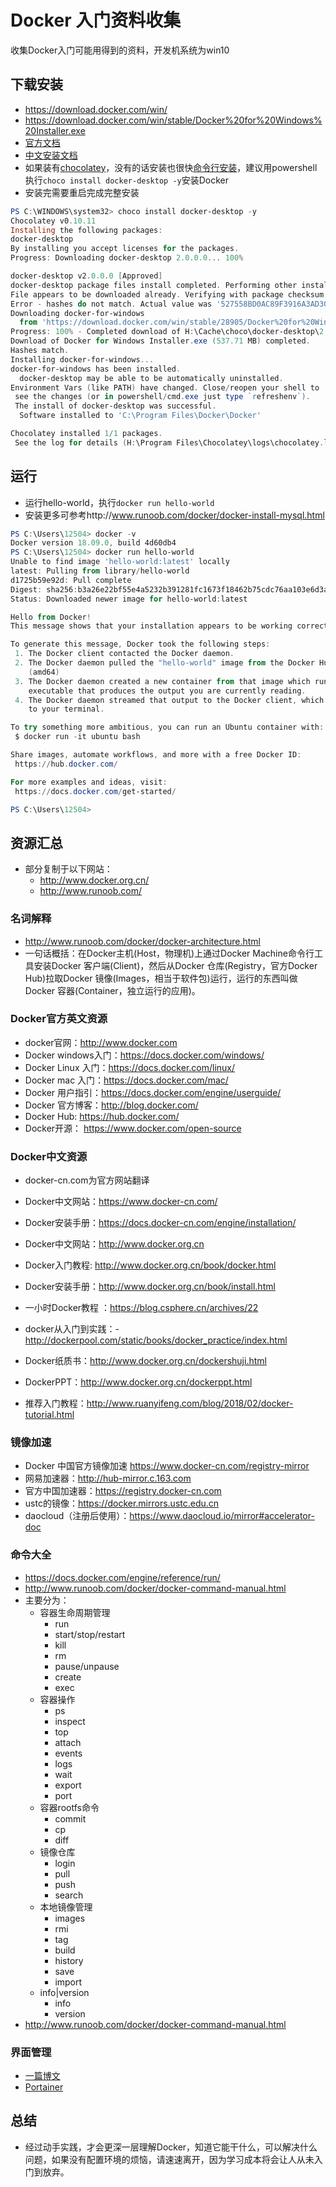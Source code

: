 # Docker 入门资料收集

收集Docker入门可能用得到的资料，开发机系统为win10

## 下载安装

- https://download.docker.com/win/
- https://download.docker.com/win/stable/Docker%20for%20Windows%20Installer.exe
- [官方文档](https://docs.docker.com/docker-for-windows/install/)
- [中文安装文档](https://docs.docker-cn.com/docker-for-windows/install/)
- 如果装有[chocolatey](https://chocolatey.org/)，没有的话安装也很快[命令行安装](https://chocolatey.org/install/)，建议用powershell执行`choco install docker-desktop -y`安装Docker
- 安装完需要重启完成完整安装

```powershell
PS C:\WINDOWS\system32> choco install docker-desktop -y
Chocolatey v0.10.11
Installing the following packages:
docker-desktop
By installing you accept licenses for the packages.
Progress: Downloading docker-desktop 2.0.0.0... 100%

docker-desktop v2.0.0.0 [Approved]
docker-desktop package files install completed. Performing other installation steps.
File appears to be downloaded already. Verifying with package checksum to determine if it needs to be redownloaded.
Error - hashes do not match. Actual value was '527558BD0AC89F3916A3AD301AE3C12E97E400F7630261C97427A16A4014B26E'.
Downloading docker-for-windows
  from 'https://download.docker.com/win/stable/28905/Docker%20for%20Windows%20Installer.exe'
Progress: 100% - Completed download of H:\Cache\choco\docker-desktop\2.0.0.0\Docker for Windows Installer.exe (537.71 MB).
Download of Docker for Windows Installer.exe (537.71 MB) completed.
Hashes match.
Installing docker-for-windows...
docker-for-windows has been installed.
  docker-desktop may be able to be automatically uninstalled.
Environment Vars (like PATH) have changed. Close/reopen your shell to
 see the changes (or in powershell/cmd.exe just type `refreshenv`).
 The install of docker-desktop was successful.
  Software installed to 'C:\Program Files\Docker\Docker'

Chocolatey installed 1/1 packages.
 See the log for details (H:\Program Files\Chocolatey\logs\chocolatey.log).
```

## 运行

- 运行hello-world，执行`docker run hello-world`
- 安装更多可参考http://www.runoob.com/docker/docker-install-mysql.html

```powershell
PS C:\Users\12504> docker -v
Docker version 18.09.0, build 4d60db4
PS C:\Users\12504> docker run hello-world
Unable to find image 'hello-world:latest' locally
latest: Pulling from library/hello-world
d1725b59e92d: Pull complete
Digest: sha256:b3a26e22bf55e4a5232b391281fc1673f18462b75cdc76aa103e6d3a2bce5e77
Status: Downloaded newer image for hello-world:latest

Hello from Docker!
This message shows that your installation appears to be working correctly.

To generate this message, Docker took the following steps:
 1. The Docker client contacted the Docker daemon.
 2. The Docker daemon pulled the "hello-world" image from the Docker Hub.
    (amd64)
 3. The Docker daemon created a new container from that image which runs the
    executable that produces the output you are currently reading.
 4. The Docker daemon streamed that output to the Docker client, which sent it
    to your terminal.

To try something more ambitious, you can run an Ubuntu container with:
 $ docker run -it ubuntu bash

Share images, automate workflows, and more with a free Docker ID:
 https://hub.docker.com/

For more examples and ideas, visit:
 https://docs.docker.com/get-started/

PS C:\Users\12504>
```

## 资源汇总

- 部分复制于以下网站：
  - http://www.docker.org.cn/
  - http://www.runoob.com/

### 名词解释

- http://www.runoob.com/docker/docker-architecture.html
- 一句话概括：在Docker主机(Host，物理机)上通过Docker Machine命令行工具安装Docker 客户端(Client)，然后从Docker 仓库(Registry，官方Docker Hub)拉取Docker 镜像(Images，相当于软件包)运行，运行的东西叫做Docker 容器(Container，独立运行的应用)。

### Docker官方英文资源

- docker官网：http://www.docker.com
- Docker windows入门：https://docs.docker.com/windows/
- Docker Linux 入门：https://docs.docker.com/linux/
- Docker mac 入门：https://docs.docker.com/mac/
- Docker 用户指引：https://docs.docker.com/engine/userguide/
- Docker 官方博客：http://blog.docker.com/
- Docker Hub: https://hub.docker.com/
- Docker开源： https://www.docker.com/open-source

### Docker中文资源

- docker-cn.com为官方网站翻译

- Docker中文网站：https://www.docker-cn.com/
- Docker安装手册：https://docs.docker-cn.com/engine/installation/
- Docker中文网站：http://www.docker.org.cn
- Docker入门教程: http://www.docker.org.cn/book/docker.html
- Docker安装手册：http://www.docker.org.cn/book/install.html
- 一小时Docker教程 ：https://blog.csphere.cn/archives/22
- docker从入门到实践：- http://dockerpool.com/static/books/docker_practice/index.html
- Docker纸质书：http://www.docker.org.cn/dockershuji.html
- DockerPPT：http://www.docker.org.cn/dockerppt.html
- 推荐入门教程：http://www.ruanyifeng.com/blog/2018/02/docker-tutorial.html

### 镜像加速

- Docker 中国官方镜像加速 https://www.docker-cn.com/registry-mirror
- 网易加速器：http://hub-mirror.c.163.com
- 官方中国加速器：https://registry.docker-cn.com
- ustc的镜像：https://docker.mirrors.ustc.edu.cn
- daocloud（注册后使用）：https://www.daocloud.io/mirror#accelerator-doc

### 命令大全

- https://docs.docker.com/engine/reference/run/
- http://www.runoob.com/docker/docker-command-manual.html
- 主要分为：
  - 容器生命周期管理
    - run
    - start/stop/restart
    - kill
    - rm
    - pause/unpause
    - create
    - exec
  - 容器操作
    - ps
    - inspect
    - top
    - attach
    - events
    - logs
    - wait
    - export
    - port
  - 容器rootfs命令
    - commit
    - cp
    - diff
  - 镜像仓库
    - login
    - pull
    - push
    - search
  - 本地镜像管理
    - images
    - rmi
    - tag
    - build
    - history
    - save
    - import
  - info|version
    - info
    - version
- http://www.runoob.com/docker/docker-command-manual.html

### 界面管理

- [一篇博文](https://www.cnblogs.com/sky-chen/p/9928055.html)
- [Portainer](https://www.portainer.io/installation/)

## 总结

- 经过动手实践，才会更深一层理解Docker，知道它能干什么，可以解决什么问题，如果没有配置环境的烦恼，请速速离开，因为学习成本将会让人从未入门到放弃。